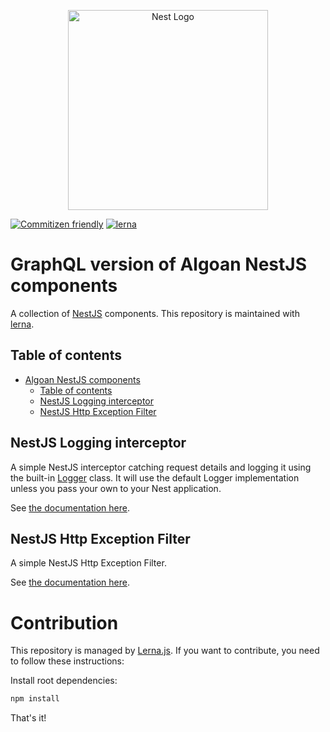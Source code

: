 <p align="center">
  <a href="http://nestjs.com"><img src="https://nestjs.com/img/logo_text.svg" alt="Nest Logo" width="320" /></a>
</p>


[![Commitizen friendly](https://img.shields.io/badge/commitizen-friendly-brightgreen.svg)](http://commitizen.github.io/cz-cli/)
[![lerna](https://img.shields.io/badge/maintained%20with-lerna-cc00ff.svg)](https://lerna.js.org/)

# GraphQL version of Algoan NestJS components

A collection of [NestJS](https://docs.nestjs.com) components. This repository is maintained with [lerna](https://github.com/lerna/lerna).

## Table of contents

- [Algoan NestJS components](#algoan-nestjs-components)
  - [Table of contents](#table-of-contents)
  - [NestJS Logging interceptor](#nestjs-gql-logging-interceptor)
  - [NestJS Http Exception Filter](#nestjs-gql-exception-filter)

## NestJS Logging interceptor

A simple NestJS interceptor catching request details and logging it using the built-in [Logger](https://docs.nestjs.com/techniques/logger#logger) class. It will use the default Logger implementation unless you pass your own to your Nest application.

See [the documentation here](packages/gql-logging-interceptor/).

## NestJS Http Exception Filter

A simple NestJS Http Exception Filter.

See [the documentation here](packages/gql-exception-filter/).

# Contribution

This repository is managed by [Lerna.js](https://lerna.js.org). If you want to contribute, you need to follow these instructions:

Install root dependencies:

```bash
npm install
```

That's it!
